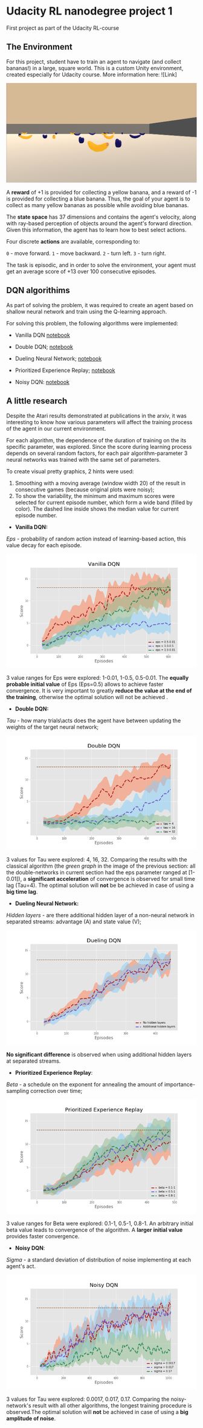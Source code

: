# Udacity RL nanodegree project 1

First project as part of the Udacity RL-course


## The Environment


For this project, student have to train an agent to navigate (and collect bananas!) in a large, square world. This is a custom Unity environment, created especially for Udacity course. More information here: ![Link]

![Image](https://github.com/alex-f1tor/udacity_rl_project_one/blob/master/imgs/environment_sample.png)

A **reward** of +1 is provided for collecting a yellow banana, and a reward of -1 is provided for collecting a blue banana. Thus, the goal of your agent is to collect as many yellow bananas as possible while avoiding blue bananas.

The **state space** has 37 dimensions and contains the agent's velocity, along with ray-based perception of objects around the agent's forward direction. Given this information, the agent has to learn how to best select actions. 

Four discrete **actions** are available, corresponding to:

`0` - move forward.
`1` - move backward.
`2` - turn left.
`3` - turn right.

The task is episodic, and in order to solve the environment, your agent must get an average score of +13 over 100 consecutive episodes.


## DQN algorithims

As part of solving the problem, it was required to create an agent based on shallow neural network and train using the Q-learning approach.

For solving this problem, the following algorithms were implemented:

* Vanilla DQN [notebook](https://github.com/alex-f1tor/udacity_rl_project_one/blob/master/Vanilla%20DQN/Navigation%20Vanilla-DQN.ipynb)

* Double DQN; [notebook](https://github.com/alex-f1tor/udacity_rl_project_one/blob/master/Double%20DQN/Navigation-DDQN.ipynb)

* Dueling Neural Network;  [notebook](https://github.com/alex-f1tor/udacity_rl_project_one/blob/master/Dueling%20Neural%20Network/Navigation%20Dueling-DQN.ipynb)

* Prioritized Experience Replay; [notebook](https://github.com/alex-f1tor/udacity_rl_project_one/blob/master/Prioritized%20Experience%20Replay/Navigation%20Prioritized%20Experience%20Replay.ipynb)

* Noisy DQN: [notebook](https://github.com/alex-f1tor/udacity_rl_project_one/blob/master/Noisy%20DQN/Navigation-Noisy-DQN.ipynb)


## A little research

Despite the Atari results demonstrated at publications in the arxiv, it was interesting to know how various parameters will affect the training process of the agent in our current environment.

For each algorithm, the dependence of the duration of training on the its specific parameter, was explored. Since the score during learning process depends on several random factors, for each pair algorithm-parameter 3 neural networks was trained with the same set of parameters.

To create visual pretty graphics, 2 hints were used:
1) Smoothing with a moving average (window width 20) of the result in consecutive games (because original plots were noisy);
2) To show the variability, the minimum and maximum scores were selected for current episode number, which form a wide band (filled by color). The dashed line inside shows the median value for current episode number.


* **Vanilla DQN:** 

*Eps* - probability of random action instead of learning-based action, this value decay for each episode. 

![Image](https://github.com/alex-f1tor/udacity_rl_project_one/blob/master/imgs/vanilla_eps.png)

3 value ranges for Eps were explored: 1-0.01, 1-0.5, 0.5-0.01. 
The **equally probable initial value** of Eps (Eps=0.5) allows to achieve faster convergence. It is very important to greatly **reduce the value at the end of the training**, otherwise the optimal solution will not be achieved .


* **Double DQN:**

*Tau* - how many trials\acts does the agent have between updating the weights of the target neural network;

![Image](https://github.com/alex-f1tor/udacity_rl_project_one/blob/master/imgs/ddqn_tau.png)

3 values for Tau were explored: 4, 16, 32.
Comparing the results with the classical algorithm (the _green graph_ in the image of the previous section: all the double-networks in current section had the eps parameter ranged at [1-0.01]), a **significant acceleration** of convergence is observed for small time lag (Tau=4). The optimal solution will **not** be be achieved in case of using a **big time lag**.


* **Dueling Neural Network:**

*Hidden layers* - are there additional hidden layer of a non-neural network in separated streams: advantage (A) and state value (V);

![Image](https://github.com/alex-f1tor/udacity_rl_project_one/blob/master/imgs/duel_hidden.png)

**No significant difference** is observed when using additional hidden layers at separated streams.


* **Prioritized Experience Replay**:

*Beta* - a schedule on the exponent  for annealing the amount of importance-sampling correction over time;

![Image](https://github.com/alex-f1tor/udacity_rl_project_one/blob/master/imgs/per_beta.png)

3 value ranges for Beta were explored: 0.1-1, 0.5-1, 0.8-1. 
An arbitrary initial beta value leads to convergence of the algorithm. A **larger initial value** provides faster convergence.


* **Noisy DQN**:

*Sigma* - a standard deviation of distribution of noise implementing at each agent's act.

![Image](https://github.com/alex-f1tor/udacity_rl_project_one/blob/master/imgs/noisy_eps.png)

3 values for Tau were explored: 0.0017, 0.017, 0.17.
Comparing the noisy-network's result with all other algorithms, the longest training procedure is observed.The optimal solution will **not** be achieved in case of using a **big amplitude of noise**.
